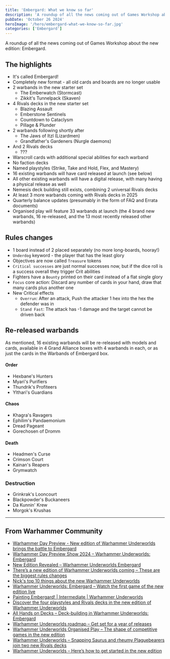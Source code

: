 ```yaml
---
title: 'Embergard: What we know so far'
description: 'A roundup of all the news coming out of Games Workshop about the new edition.'
pubDate: 'October 26 2024'
heroImage: '/hero/embergard-what-we-know-so-far.jpg'
categories: ['Embergard']
---
```


A roundup of all the news coming out of Games Workshop about the new edition: Embergard.

## The highlights

* It's called Embergard!
* Completely new format - all old cards and boards are no longer usable
* 2 warbands in the new starter set
  * The Emberwatch (Stormcast)
  * Zikkit's Tunnelpack (Skaven)
* 4 Rivals decks in the new starter set
  * Blazing Assault
  * Emberstone Sentinels
  * Countdown to Cataclysm
  * Pillage & Plunder
* 2 warbands following shortly after
  * The Jaws of Itzl (Lizardmen)
  * Grandfather's Gardeners (Nurgle daemons)
* And 2 Rivals decks
  * ???
* Warscroll cards with additional special abilities for each warband
* No faction decks
* Named playstyles (Strike, Take and Hold, Flex, and Mastery)
* 16 existing warbands will have card released at launch (see below)
* All other existing warbands will have a digital release, with many having a physical release as well
* Nemesis deck building still exists, combining 2 universal Rivals decks
* At least 3 more warbands coming with Rivals decks in 2025
* Quarterly balance updates (presumably in the form of FAQ and Errata documents)
* Organised play will feature 33 warbands at launch (the 4 brand new warbands, 16 re-released, and the 13 most recently released other warbands)

## Rules changes

* 1 board instead of 2 placed separately (no more long-boards, hooray!)
* `Underdog` keyword - the player that has the least glory
* Objectives are now called `Treasure` tokens
* `Critical successes` are just normal successes now, but if the dice roll is a success overall they trigger Crit abilities
* Fighters have a `Bounty` printed on their card instead of a flat single glory
* `Focus` core action: Discard any number of cards in your hand, draw that many cards plus another one
* New Critical effects
  * `Overrun`: After an attack, Push the attacker 1 hex into the hex the defender was in
  * `Stand Fast`: The attack has -1 damage and the target cannot be driven back


## Re-released warbands

As mentioned, 16 existing warbands will be re-released with models and cards, available in 4 Grand Alliance boxes with 4 warbands in each, or as just the cards in the Warbands of Embergard box.

#### Order
* Hexbane's Hunters
* Myari's Purifiers
* Thundrik's Profiteers
* Ylthari's Guardians

#### Chaos
* Khagra's Ravagers
* Ephilim's Pandaemonium
* Dread Pageant
* Gorechosen of Dromm

#### Death
* Headmen's Curse
* Crimson Court
* Kainan's Reapers
* Grymwatch

### Destruction
* Grinkrak's Looncourt
* Blackpowder's Buckaneers
* Da Kunnin' Krew
* Morgok's Krushas

---

## From Warhammer Community

* [Warhammer Day Preview - New edition of Warhammer Underworlds brings the battle to Embergard](https://www.warhammer-community.com/en-gb/articles/j5tbfn9d/warhammer-day-preview-new-edition-of-warhammer-underworlds-brings-the-battle-to-embergard/)
* [Warhammer Day Preview Show 2024 – Warhammer Underworlds: Embergard](https://www.warhammer-community.com/en-gb/videos/hbhijtoy/warhammer-day-preview-show-2024-warhammer-underworlds-embergard/)
* [New Edition Revealed – Warhammer Underworlds Embergard](https://www.warhammer-community.com/en-gb/videos/l7vfvzbq/new-edition-revealed-warhammer-underworlds-embergard/)
* [There’s a new edition of Warhammer Underworlds coming – These are the biggest rules changes](https://www.warhammer-community.com/en-gb/articles/qrtynnia/theres-a-new-edition-of-warhammer-underworlds-coming-these-are-the-biggest-rules-changes/)
* [Nick's top 10 things about the new Warhammer Underworlds](https://www.warhammer-community.com/en-gb/articles/6JiU5UP4/nicks-top-10-things-about-the-new-warhammer-underworlds-part-one/)
* [Warhammer Underworlds: Embergard – Watch the first game of the new edition live](https://www.warhammer-community.com/en-gb/articles/mtko1oqz/warhammer-underworlds-embergard-watch-the-first-game-of-the-new-edition-live/)
* [Painting Embergard! | Intermediate | Warhammer Underworlds](https://www.warhammer-community.com/en-gb/videos/lriwzhqp/painting-embergard-intermediate-warhammer-underworlds/)
* [Discover the four playstyles and Rivals decks in the new edition of Warhammer Underworlds](https://www.warhammer-community.com/en-gb/articles/inwncgqf/discover-the-four-playstyles-and-rivals-decks-in-the-new-edition-of-warhammer-underworlds/)
* [All Hands on Decks – Deck-building in Warhammer Underworlds: Embergard](https://www.warhammer-community.com/en-gb/articles/w7xuiqkb/all-hands-on-decks-deck-building-in-warhammer-underworlds-embergard/)
* [Warhammer Underworlds roadmap – Get set for a year of releases](https://www.warhammer-community.com/en-gb/articles/bftjprgq/warhammer-underworlds-roadmap-get-set-for-a-year-of-releases/)
* [Warhammer Underworlds Organised Play – The shape of competitive games in the new edition](https://www.warhammer-community.com/en-gb/articles/ep5buday/warhammer-underworlds-organised-play-the-shape-of-competitive-games-in-the-new-edition/)
* [Warhammer Underworlds – Snapping Saurus and rheumy Plaguebearers join two new Rivals decks](https://www.warhammer-community.com/en-gb/articles/yfkfam1u/warhammer-underworlds-snapping-saurus-and-rheumy-plaguebearers-join-two-new-rivals-decks/)
* [Warhammer Underworlds – Here’s how to get started in the new edition](https://www.warhammer-community.com/en-gb/articles/5hdacrdo/warhammer-underworlds-heres-how-to-get-started-in-the-new-edition/)

